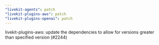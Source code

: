 ```yaml
---
"livekit-agents": patch
"livekit-plugins-aws": patch
"livekit-plugins-openai": patch
---
```


livekit-plugins-aws: update the dependencies to allow for versions greater than specified version (#2244)
